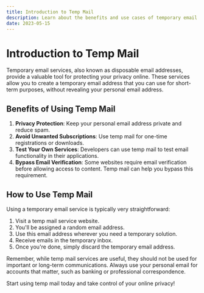 ```yaml
---
title: Introduction to Temp Mail
description: Learn about the benefits and use cases of temporary email services.
date: 2023-05-15
---
```


# Introduction to Temp Mail

Temporary email services, also known as disposable email addresses, provide a valuable tool for protecting your privacy online. These services allow you to create a temporary email address that you can use for short-term purposes, without revealing your personal email address.

## Benefits of Using Temp Mail

1. **Privacy Protection**: Keep your personal email address private and reduce spam.
2. **Avoid Unwanted Subscriptions**: Use temp mail for one-time registrations or downloads.
3. **Test Your Own Services**: Developers can use temp mail to test email functionality in their applications.
4. **Bypass Email Verification**: Some websites require email verification before allowing access to content. Temp mail can help you bypass this requirement.

## How to Use Temp Mail

Using a temporary email service is typically very straightforward:

1. Visit a temp mail service website.
2. You'll be assigned a random email address.
3. Use this email address wherever you need a temporary solution.
4. Receive emails in the temporary inbox.
5. Once you're done, simply discard the temporary email address.

Remember, while temp mail services are useful, they should not be used for important or long-term communications. Always use your personal email for accounts that matter, such as banking or professional correspondence.

Start using temp mail today and take control of your online privacy!

